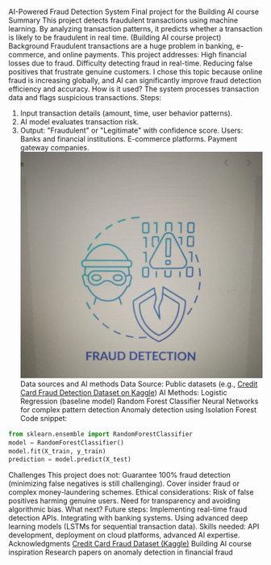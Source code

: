 AI-Powered Fraud Detection System
Final project for the Building AI course
 Summary
This project detects fraudulent transactions using machine learning. By analyzing transaction patterns, it predicts whether a transaction is likely to be fraudulent in real time. (Building AI course project)
 Background
Fraudulent transactions are a huge problem in banking, e-commerce, and online payments.
This project addresses:
High financial losses due to fraud.
Difficulty detecting fraud in real-time.
Reducing false positives that frustrate genuine customers.
I chose this topic because online fraud is increasing globally, and AI can significantly improve fraud detection efficiency and accuracy.
How is it used?
The system processes transaction data and flags suspicious transactions.
Steps:
1. Input transaction details (amount, time, user behavior patterns).
2. AI model evaluates transaction risk.
3. Output: "Fraudulent" or "Legitimate" with confidence score.
Users:
 Banks and financial institutions.
 E-commerce platforms.
 Payment gateway companies.
   ![image of fraud detection](/photo_2025-07-30_07-27-31.jpg)
Data sources and AI methods
Data Source: Public datasets (e.g., [Credit Card Fraud Detection Dataset on Kaggle](https://www.kaggle.com/mlg-ulb/creditcardfraud))
AI Methods:
   Logistic Regression (baseline model)
   Random Forest Classifier
   Neural Networks for complex pattern detection
   Anomaly detection using Isolation Forest
Code snippet:
```python
from sklearn.ensemble import RandomForestClassifier
model = RandomForestClassifier()
model.fit(X_train, y_train)
prediction = model.predict(X_test)
```
Challenges
This project does not:
Guarantee 100% fraud detection (minimizing false negatives is still challenging).
 Cover insider fraud or complex money-laundering schemes.
Ethical considerations:
 Risk of false positives harming genuine users.
 Need for transparency and avoiding algorithmic bias.
 What next?
Future steps:
 Implementing real-time fraud detection APIs.
 Integrating with banking systems.
 Using advanced deep learning models (LSTMs for sequential transaction data).
Skills needed: API development, deployment on cloud platforms, advanced AI expertise.
Acknowledgments
 [Credit Card Fraud Dataset (Kaggle)](https://www.kaggle.com/mlg-ulb/creditcardfraud)
 Building AI course inspiration
 Research papers on anomaly detection in financial fraud



